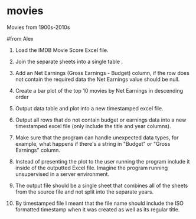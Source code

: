# movies
Movies from 1900s-2010s

#from Alex
1. Load the IMDB Movie Score Excel file.
2. Join the separate sheets into a single table .
3. Add an Net Earnings (Gross Earnings - Budget) column, if the row does not contain the required data the Net Earnings value should be null.
4. Create a bar plot of the top 10 movies by Net Earnings in descending order
4. Output data table and plot into a new timestamped excel file.
5. Output all rows that do not contain budget or earnings data into a new timestamped excel file (only include the title and year columns).

1. Make sure that the program can handle unexpected data types, for example, what happens if there's a string in "Budget" or "Gross Earnings" column.
2. Instead of presenting the plot to the user running the program include it inside of the outputted Excel file. Imagine the program running unsupervised in a server environment.
3. The output file should be a single sheet that combines all of the sheets from the source file and not split into the separate years.
4. By timestamped file I meant that the file name should include the ISO formatted timestamp when it was created as well as its regular title.
